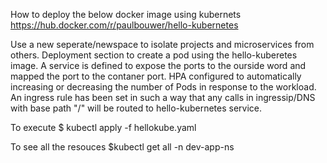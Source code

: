 How to deploy the below docker image using kubernets 
https://hub.docker.com/r/paulbouwer/hello-kubernetes

Use a new seperate/newspace to isolate  projects and microservices from others.
Deployment section to create a pod using the hello-kuberetes image. 
A service is defined to expose the ports to the ourside word and mapped the port to the contaner port. 
HPA configured to automatically increasing or decreasing the number of Pods in response to the workload. 
An ingress rule has been set in such a way that any calls in ingressip/DNS with base path "/" will be routed to hello-kubernetes service. 


To execute
$ kubectl apply -f hellokube.yaml

To see all the resouces 
$kubectl get all -n dev-app-ns

